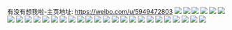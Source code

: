 有没有想我啦-主页地址: https://weibo.com/u/5949472803 
![](https://wx4.sinaimg.cn/mw2000/006uDnELly1h9k0j9etq3j30m80tntbz.jpg) 
![](https://wx4.sinaimg.cn/mw2000/006uDnELly1h9k0j97hv9j30m80tn426.jpg) 
![](https://wx4.sinaimg.cn/mw2000/006uDnELly1h9k0j9p5zgj30v90ix0uo.jpg) 
![](https://wx4.sinaimg.cn/mw2000/006uDnELly1h9k0jampmmj30sf0zjjvf.jpg) 
![](https://wx4.sinaimg.cn/mw2000/006uDnELly1h9aq3qgln7j30wi0mpjt7.jpg) 
![](https://wx4.sinaimg.cn/mw2000/006uDnELly1h8qyq74tnoj31ya1zinpd.jpg) 
![](https://wx4.sinaimg.cn/mw2000/006uDnELly1h8k7snchicj30v91vodol.jpg) 
![](https://wx4.sinaimg.cn/mw2000/006uDnELly1h6qzi50ttdj31xn1xodnl.jpg) 
![](https://wx4.sinaimg.cn/mw2000/006uDnELly1h61xzjz20hj318g0p041k.jpg) 
![](https://wx4.sinaimg.cn/mw2000/006uDnELly1h5ixu29ts7j311h1umnid.jpg) 
![](https://wx4.sinaimg.cn/mw2000/006uDnELly1h5ixu2zpxsj30w31l2nfl.jpg) 
![](https://wx4.sinaimg.cn/mw2000/006uDnELly1h50w9wsngqj30u00u0dk7.jpg) 
![](https://wx4.sinaimg.cn/mw2000/006uDnELly1h50w9x1cafj30u00u0tc5.jpg) 
![](https://wx4.sinaimg.cn/mw2000/006uDnELly1h50w9xg3sxj30u00u0td9.jpg) 
![](https://wx4.sinaimg.cn/mw2000/006uDnELly1h50w9whr6rj30u00u0n22.jpg) 
![](https://wx4.sinaimg.cn/mw2000/006uDnELly1h50w9y2jtbj30u00u042n.jpg) 
![](https://wx4.sinaimg.cn/mw2000/006uDnELly1h50w9ylckzj30u00u0794.jpg) 
![](https://wx4.sinaimg.cn/mw2000/006uDnELly1h50w9zh2buj30u00u00ur.jpg) 
![](https://wx4.sinaimg.cn/mw2000/006uDnELly1h50w9zowq3j30u00u0gok.jpg) 
![](https://wx4.sinaimg.cn/mw2000/006uDnELly1h50wa01x60j30u00u0q6t.jpg) 
![](https://wx4.sinaimg.cn/mw2000/006uDnELly1h50wa0mochj31400u0n56.jpg) 
![](https://wx4.sinaimg.cn/mw2000/006uDnELly1h4nsfmb5sij30u00yeq90.jpg) 
![](https://wx4.sinaimg.cn/mw2000/006uDnELly1h4nsfmz7epj30u01o0tkg.jpg) 
![](https://wx4.sinaimg.cn/mw2000/006uDnELly1h428ymf5pij32c02c0b29.jpg) 
![](https://wx4.sinaimg.cn/mw2000/006uDnELly1h428ynqcysj30zk0zk0zc.jpg) 
![](https://wx4.sinaimg.cn/mw2000/006uDnELly1h428yovug4j31xr1xrnpd.jpg) 
![](https://wx4.sinaimg.cn/mw2000/006uDnELly1h428yp8ixzj30us0uswl6.jpg) 
![](https://wx4.sinaimg.cn/mw2000/006uDnELly1h428ypmx1bj30v40v4aho.jpg) 
![](https://wx4.sinaimg.cn/mw2000/006uDnELly1h428ysa9cjj32c02c0npd.jpg) 
